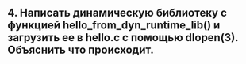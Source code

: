 ## 4. Написать динамическую библиотеку с функцией hello_from_dyn_runtime_lib() и загрузить ее в hello.c с помощью dlopen(3). Объяснить что происходит.
